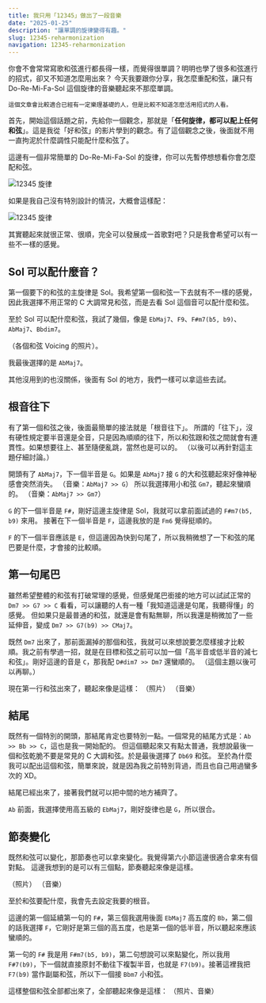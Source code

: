 ```yaml
---
title: 我只用「12345」做出了一段音樂
date: "2025-01-25"
description: "讓單調的旋律變得有趣。"
slug: 12345-reharmonization
navigation: 12345-reharmonization
---
```


你會不會常常寫歌和弦進行都長得一樣，而覺得很單調？明明也學了很多和弦進行的招式，卻又不知道怎麼用出來？
今天我要跟你分享，我怎麼重配和弦，讓只有 Do-Re-Mi-Fa-Sol 這個旋律的音樂聽起來不那麼單調。

```
這個文章會比較適合已經有一定樂理基礎的人，但是比較不知道怎麼活用招式的人看。
```

首先，開始這個話題之前，先給你一個觀念，那就是「**任何旋律，都可以配上任何和弦**」。這是我從「好和弦」的影片學到的觀念。有了這個觀念之後，後面就不用一直拘泥於什麼調性只能配什麼和弦了。

這邊有一個非常簡單的 Do-Re-Mi-Fa-Sol 的旋律，你可以先暫停想想看你會怎麼配和弦。

![12345 旋律](/12345-reharmonization/12345-melody-1.jpeg)

如果是我自己沒有特別設計的情況，大概會這樣配：

![12345 旋律](/12345-reharmonization/12345-bad.jpeg)

其實聽起來就很正常、很順，完全可以發展成一首歌對吧？只是我會希望可以有一些不一樣的感覺。

## Sol 可以配什麼音？

第一個要下的和弦的主旋律是 Sol。我希望第一個和弦一下去就有不一樣的感覺，因此我選擇不用正常的 C 大調常見和弦，而是去看 Sol 這個音可以配什麼和弦。

至於 Sol 可以配什麼和弦，我試了幾個，像是 `EbMaj7`、`F9`、`F#m7(b5, b9)`、`AbMaj7`、`Bbdim7`。

（各個和弦 Voicing 的照片）。

我最後選擇的是 `AbMaj7`。

其他沒用到的也沒關係，後面有 Sol 的地方，我們一樣可以拿這些去試。

## 根音往下

有了第一個和弦之後，後面最簡單的接法就是「根音往下」。
所謂的「往下」，沒有硬性規定要半音還是全音，只是因為順順的往下，所以和弦跟和弦之間就會有連貫性。如果想要往上、甚至隨便亂跳，當然也是可以的。
（以後可以再針對這主題仔細討論。）

開頭有了 `AbMaj7`，下一個半音是 `G`。如果是 `AbMaj7` 接 `G` 的大和弦聽起來好像神秘感會突然消失。
（音樂：`AbMaj7 >> G`）
所以我選擇用小和弦 `Gm7`，聽起來蠻順的。
（音樂：`AbMaj7 >> Gm7`）

`G` 的下一個半音是 `F#`，剛好這邊主旋律是 Sol，我就可以拿前面試過的 `F#m7(b5, b9)` 來用。
接著在下一個半音是 `F`，這邊我放的是 `Fm6` 覺得挺順的。

`F` 的下一個半音應該是 `E`，但這邊因為快到句尾了，所以我稍微想了一下和弦的尾巴要是什麼，才會接的比較順。

## 第一句尾巴

雖然希望整體的和弦有打破常理的感覺，但感覺尾巴銜接的地方可以試試正常的 `Dm7 >> G7 >> C` 看看，可以讓聽的人有一種「我知道這邊是句尾，我聽得懂」的感覺。
但如果只是最普通的和弦，就還是會有點無聊，所以我還是稍微加了一些延伸音，變成 `Dm7 >> G7(b9) >> CMaj7`。

既然 `Dm7` 出來了，那前面漏掉的那個和弦，我就可以來想說要怎麼樣接才比較順。我之前有學過一招，就是在目標和弦之前可以加一個「高半音或低半音的減七和弦」。剛好這邊的音是 `C`，那我配 `D#dim7 >> Dm7` 還蠻順的。
（這個主題以後可以再聊。）

現在第一行和弦出來了，聽起來像是這樣：
（照片）
（音樂）

## 結尾

既然有一個特別的開頭，那結尾肯定也要特別一點。一個常見的結尾方式是：`Ab >> Bb >> C`，這也是我一開始配的。
但這個聽起來又有點太普通，我想說最後一個和弦乾脆不要是常見的 C 大調和弦。於是最後選擇了 `Db69` 和弦。
至於為什麼我可以配出這個和弦，簡單來說，就是因為我之前特別背過，而且也自己用過蠻多次的 XD。

結尾已經出來了，接著我們就可以把中間的地方補齊了。

`Ab` 前面，我選擇使用高五級的 `EbMaj7`，剛好旋律也是 `G`，所以很合。

## 節奏變化

既然和弦可以變化，那節奏也可以拿來變化。我覺得第六小節這邊很適合拿來有個對點。
這邊我想到的是可以有三個點，節奏聽起來像是這樣。

（照片）
（音樂）

至於和弦要配什麼，我會先去設定我要的根音。

這邊的第一個延續第一句的 `F#`，第三個我選用後面 `EbMaj7` 高五度的 `Bb`，第二個的話我選擇 `F`，它剛好是第三個的高五度，也是第一個的低半音，所以聽起來應該蠻順的。

第一句的 `F#` 我是用 `F#m7(b5, b9)`，第二句想說可以來點變化，所以我用 `F#7(b9)`，下一個就直接原封不動往下複製半音，也就是 `F7(b9)`。接著這裡我把 `F7(b9)` 當作副屬和弦，所以下一個接 `Bbm7` 小和弦。

這樣整個和弦全部都出來了，全部聽起來像是這樣：
（照片、音樂）
